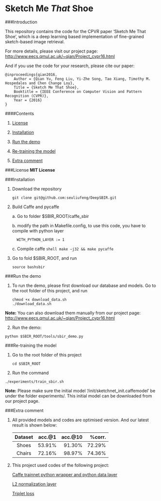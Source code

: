 # Sketch Me *That* Shoe


###Introduction

This repository contains the code for the CPVR paper ‘Sketch Me That Shoe’, which is a deep learning based implementation of fine-grained sketch-based image retrieval. 

For more details, please visit our project page:
http://www.eecs.qmul.ac.uk/~qian/Project_cvpr16.html

And if you use the code for your research, please cite our paper:

	@inproceedings{qian2016,
	    Author = {Qian Yu, Feng Liu, Yi-Zhe Song, Tao Xiang, Timothy M. Hospedales and Chen Change Loy},
	    Title = {Sketch Me That Shoe},
	    Booktitle = {IEEE Conference on Computer Vision and Pattern Recognition (CVPR)},
	    Year = {2016}
	}

	
####Contents

1. [License](#license)

2. [Installation](#installation)

3. [Run the demo](#run-the-demo)

4. [Re-training the model](#re-training-the-model)

5. [Extra comment](#extra-comment)

###License
**MIT License**

###Installation
1. Download the repository

	```shell
	git clone git@github.com:seuliufeng/DeepSBIR.git
	```

2. Build Caffe and pycaffe

	a. Go to folder $SBIR_ROOT/caffe_sbir

	b. modify the path in Makefile.config, to use this code, you have to compile with python layer
	```make
	  WITH_PYTHON_LAYER := 1
	```

	c. Compile caffe 
	```shell make –j32 && make pycaffe```

3. Go to fold $SBIR_ROOT, and run
	```shell
	source bashsbir
	```

###Run the demo

1. To run the demo, please first download our database and models. Go to the root folder of this project, and run

	``` shell
	chmod +x download_data.sh
	./download_data.sh
	```
**Note:** You can also download them manually from our project page: http://www.eecs.qmul.ac.uk/~qian/Project_cvpr16.html

2. Run the demo:

```shell
python $SBIR_ROOT/tools/sbir_demo.py
```

###Re-training the model
1. Go to the root folder of this project

	``` shell
	cd $SBIR_ROOT
	```

2. Run the command

```shell
./experiments/train_sbir.sh
```
**Note:** Please make sure the initial model ‘/init/sketchnet_init.caffemodel’ be under the folder experiments/. This initial model can be downloaded from our project page. 
	
###Extra comment
1. All provided models and codes are optimised version. And our latest result is shown below:

   | Dataset |	acc.@1	|  acc.@10 |   %corr.  |
   |:-------:|:--------:| --------:| ---------:|
   | Shoes   | 53.91%	| 91.30%   | 72.29%    |
   | Chairs  | 72.16%	| 98.97%   | 74.36%    |

2. This project used codes of the following project:

   [Caffe trainnet python wrapper and python data layer](https://github.com/rbgirshick/fast-rcnn)

   [L2 normalization layer](https://github.com/happynear/caffe-windows)
   
   [Triplet loss](http://blog.csdn.net/tangwei2014/article/details/46812153)

